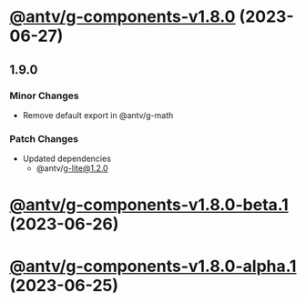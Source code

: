 # [@antv/g-components-v1.8.0](https://github.com/antvis/g/compare/@antv/g-components@1.7.49...@antv/g-components@1.8.0) (2023-06-27)

## 1.9.0

### Minor Changes

-   Remove default export in @antv/g-math

### Patch Changes

-   Updated dependencies
    -   @antv/g-lite@1.2.0

# [@antv/g-components-v1.8.0-beta.1](https://github.com/antvis/g/compare/@antv/g-components@1.7.49...@antv/g-components@1.8.0-beta.1) (2023-06-26)

# [@antv/g-components-v1.8.0-alpha.1](https://github.com/antvis/g/compare/@antv/g-components@1.7.49...@antv/g-components@1.8.0-alpha.1) (2023-06-25)
